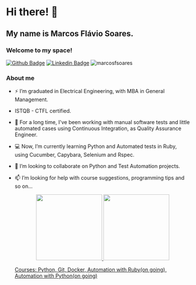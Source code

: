 # Hi there! 👋

## My name is Marcos Flávio Soares.

### Welcome to my space!

[![Github Badge](https://img.shields.io/badge/-Github-000?style=flat-square&logo=Github&logoColor=white&link=https://github.com/marcosfsoares)](https://github.com/marcosfsoares) [![Linkedin Badge](https://img.shields.io/badge/-LinkedIn-blue?style=flat-square&logo=Linkedin&logoColor=white&link=https://www.linkedin.com/in/marcos-flavio-soares/)](https://www.linkedin.com/in/marcos-flavio-soares/) <img src="https://komarev.com/ghpvc/?username=marcosfsoares&label=Profile%20views&color=0e75b6&style=flat" alt="marcosfsoares" />



### About me

- ⚡ I’m graduated in Electrical Engineering, with MBA in General Management.

- ISTQB - CTFL certified.

- 🔭 For a long time, I've been working with manual software tests  and little automated cases using Continuous Integration, as Quality Assurance Engineer.

- 💻 Now, I’m currently learning Python and Automated tests in Ruby, using Cucumber, Capybara, Selenium and Rspec.

- 💬 I’m looking to collaborate on Python and Test Automation projects.

- 📫 I’m looking for help with course suggestions, programming tips and so on...

  <p align="center">
    <a href="https://github.com/marcosfsoares">
    <img height="180em" src="https://github-readme-stats.vercel.app/api?username=marcosfsoares&show_icons=true&theme=radical&include_all_commits=true&count_private=true"/>
    <img height="180em" src="https://github-readme-stats.vercel.app/api/top-langs/?username=marcosfsoares&layout=compact&langs_count=16&theme=radical"/>

  Courses: Python, Git, Docker, Automation with Ruby(on going), Automation with Python(on going)
